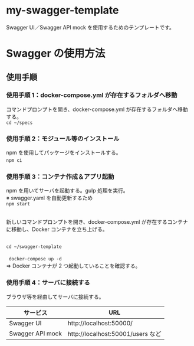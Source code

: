 # my-swagger-template

Swagger UI／Swagger API mock を使用するためのテンプレートです。<br>

# Swagger の使用方法

## 使用手順

### 使用手順 1：docker-compose.yml が存在するフォルダへ移動

コマンドプロンプトを開き、docker-compose.yml が存在するフォルダへ移動する。<br>
`cd ~/specs`

### 使用手順 2：モジュール等のインストール

npm を使用してパッケージをインストールする。<br>
`npm ci`　<br>

### 使用手順 3：コンテナ作成＆アプリ起動

npm を用いてサーバを起動する。gulp 処理を実行。<br>
※ swagger.yaml を自動更新するため<br>
`npm start` <br>

<br>
新しいコマンドプロンプトを開き、docker-compose.yml が存在するコンテナに移動し、Docker コンテナを立ち上げる。<br>
<br>

`cd ~/swagger-template` <br>

` docker-compose up -d`　<br>
⇒ Docker コンテナが 2 つ起動していることを確認する。<br>

### 使用手順 4：サーバに接続する

ブラウザ等を経由してサーバに接続する。<br>

| サービス         | URL                               |
| ---------------- | --------------------------------- |
| Swagger UI       | http://localhost:50000/           |
| Swagger API mock | http://localhost:50001/users など |
